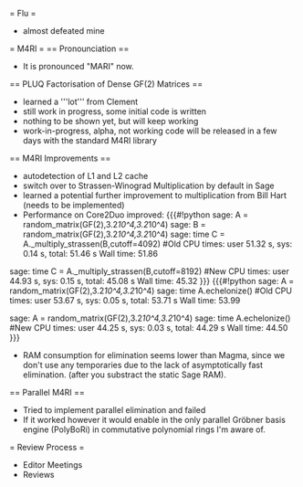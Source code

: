 = Flu =
 * almost defeated mine

= M4RI =
== Pronounciation ==
 * It is pronounced "MARI" now.

== PLUQ Factorisation of Dense GF(2) Matrices ==
 * learned a '''lot''' from Clement
 * still work in progress, some initial code is written
 * nothing to be shown yet, but will keep working
 * work-in-progress, alpha, not working code will be released in a few days with the standard M4RI library

== M4RI Improvements ==
 * autodetection of L1 and L2 cache
 * switch over to Strassen-Winograd Multiplication by default in Sage
 * learned a potential further improvement to multiplication from Bill Hart (needs to be implemented)
 * Performance on Core2Duo improved:
{{{#!python
sage: A = random_matrix(GF(2),3.2*10^4,3.2*10^4)
sage: B = random_matrix(GF(2),3.2*10^4,3.2*10^4)
sage: time C = A._multiply_strassen(B,cutoff=4092) #Old
CPU times: user 51.32 s, sys: 0.14 s, total: 51.46 s
Wall time: 51.86

sage: time C = A._multiply_strassen(B,cutoff=8192) #New
CPU times: user 44.93 s, sys: 0.15 s, total: 45.08 s
Wall time: 45.32
}}}
{{{#!python
sage: A = random_matrix(GF(2),3.2*10^4,3.2*10^4)
sage: time A.echelonize() #Old
CPU times: user 53.67 s, sys: 0.05 s, total: 53.71 s
Wall time: 53.99

sage: A = random_matrix(GF(2),3.2*10^4,3.2*10^4)
sage: time A.echelonize() #New
CPU times: user 44.25 s, sys: 0.03 s, total: 44.29 s
Wall time: 44.50
}}}
 * RAM consumption for elimination seems lower than Magma, since we don't use any temporaries due to the lack of asymptotically fast elimination. (after you substract the static Sage RAM).



== Parallel M4RI ==
 * Tried to implement parallel elimination and failed
 * If it worked however it would enable in the only parallel Gröbner basis engine (PolyBoRi) in commutative polynomial rings I'm aware of.

= Review Process =
 * Editor Meetings
 * Reviews

